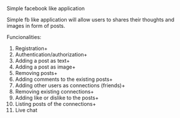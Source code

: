 Simple facebook like application

Simple fb like application will allow users to shares their thoughts and images in form of posts.

Funcionalities:
1. Registration+
2. Authentication/authorization+
3. Adding a post as text+
4. Adding a post as image+
5. Removing posts+
6. Adding comments to the existing posts+
7. Adding other users as connections (friends)+
8. Removing existing connections+
9. Adding like or dislike to the posts+
10. Listing posts of the connections+
11. Live chat